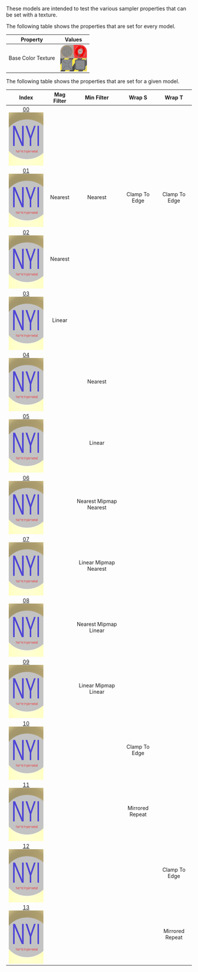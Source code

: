 These models are intended to test the various sampler properties that can be set with a texture.  

The following table shows the properties that are set for every model.  


Property | **Values**
:---: | :---:
Base Color Texture | <img src="Textures/BaseColor_Plane.png" height="72" width="72" align="middle">

 
The following table shows the properties that are set for a given model.  


Index | Mag Filter | Min Filter | Wrap S | Wrap T
:---: | :---: | :---: | :---: | :---:
[00](Texture_Sampler_00.gltf)<br><img src="ReferenceImages/Texture_Sampler_00.png" height="144" width="144" align="middle"> |   |   |   |  
[01](Texture_Sampler_01.gltf)<br><img src="ReferenceImages/Texture_Sampler_01.png" height="144" width="144" align="middle"> | Nearest | Nearest | Clamp To Edge | Clamp To Edge
[02](Texture_Sampler_02.gltf)<br><img src="ReferenceImages/Texture_Sampler_02.png" height="144" width="144" align="middle"> | Nearest |   |   |  
[03](Texture_Sampler_03.gltf)<br><img src="ReferenceImages/Texture_Sampler_03.png" height="144" width="144" align="middle"> | Linear |   |   |  
[04](Texture_Sampler_04.gltf)<br><img src="ReferenceImages/Texture_Sampler_04.png" height="144" width="144" align="middle"> |   | Nearest |   |  
[05](Texture_Sampler_05.gltf)<br><img src="ReferenceImages/Texture_Sampler_05.png" height="144" width="144" align="middle"> |   | Linear |   |  
[06](Texture_Sampler_06.gltf)<br><img src="ReferenceImages/Texture_Sampler_06.png" height="144" width="144" align="middle"> |   | Nearest Mipmap Nearest |   |  
[07](Texture_Sampler_07.gltf)<br><img src="ReferenceImages/Texture_Sampler_07.png" height="144" width="144" align="middle"> |   | Linear Mipmap Nearest |   |  
[08](Texture_Sampler_08.gltf)<br><img src="ReferenceImages/Texture_Sampler_08.png" height="144" width="144" align="middle"> |   | Nearest Mipmap Linear |   |  
[09](Texture_Sampler_09.gltf)<br><img src="ReferenceImages/Texture_Sampler_09.png" height="144" width="144" align="middle"> |   | Linear Mipmap Linear |   |  
[10](Texture_Sampler_10.gltf)<br><img src="ReferenceImages/Texture_Sampler_10.png" height="144" width="144" align="middle"> |   |   | Clamp To Edge |  
[11](Texture_Sampler_11.gltf)<br><img src="ReferenceImages/Texture_Sampler_11.png" height="144" width="144" align="middle"> |   |   | Mirrored Repeat |  
[12](Texture_Sampler_12.gltf)<br><img src="ReferenceImages/Texture_Sampler_12.png" height="144" width="144" align="middle"> |   |   |   | Clamp To Edge
[13](Texture_Sampler_13.gltf)<br><img src="ReferenceImages/Texture_Sampler_13.png" height="144" width="144" align="middle"> |   |   |   | Mirrored Repeat
 
